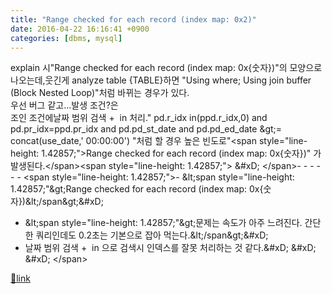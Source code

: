 ```yaml
---
title: "Range checked for each record (index map: 0x2)"
date: 2016-04-22 16:16:41 +0900
categories: [dbms, mysql]
---
```


explain 시"Range checked for each record (index map: 0x{숫자})"의 모양으로 나오는데,웃긴게 analyze table {TABLE}하면 "Using where; Using join buffer (Block Nested Loop)"처럼 바뀌는 경우가 있다.  
우선 버그 같고...발생 조건?은  
조인 조건에날짜 범위 검색 +  in 처리." pd.r_idx in(ppd.r_idx,0) and pd.pr_idx=ppd.pr_idx and pd.pd_st_date and pd.pd_ed_date &amp;gt;= concat(use_date,' 00:00:00') "처럼 할 경우 높은 빈도로"&lt;span style="line-height: 1.42857;"&gt;Range checked for each record (index map: 0x{숫자})" 가 발생된다.&lt;/span&gt;&lt;span style="line-height: 1.42857;"&gt;  &amp;#xD;
&lt;/span&gt;- - - - - -&#xD;
&#xD;
&lt;span style="line-height: 1.42857;"&gt;- &amp;lt;span style="line-height: 1.42857;"&amp;gt;Range checked for each record (index map: 0x{숫자})&amp;lt;/span&amp;gt;&amp;#xD;
- &amp;lt;span style="line-height: 1.42857;"&amp;gt;문제는 속도가 아주 느려진다. 간단한 쿼리인데도 0.2초는 기본으로 잡아 먹는다.&amp;lt;/span&amp;gt;&amp;#xD;
- 날짜 범위 검색 +  in 으로 검색시 인덱스를 잘못 처리하는 것 같다.&amp;#xD;
&amp;#xD;
&amp;#xD;
&lt;/span&gt;  &#xD;
  &#xD;



[🔗link](http://www.mins01.com/mh/tech/read/990)